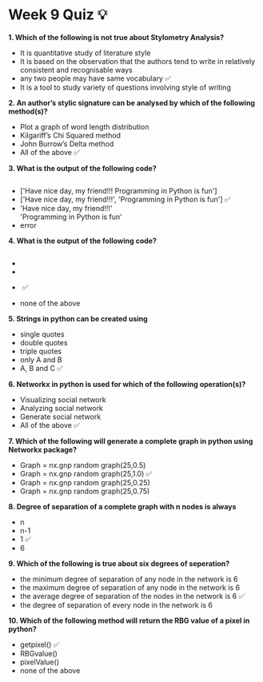 # Week 9 Quiz 💡

**1. Which of the following is not true about Stylometry Analysis?**
- It is quantitative study of literature style
- It is based on the observation that the authors tend to write in relatively consistent and recognisable ways
- any two people may have same vocabulary  ✅
- It is a tool to study variety of questions involving style of writing

**2. An author’s stylic signature can be analysed by which of the following method(s)?**
- Plot a graph of word length distribution
- Kilgariff’s Chi Squared method
- John Burrow’s Delta method
- All of the above  ✅

**3. What is the output of the following code?**

<img src="https://storage.googleapis.com/swayam-node1-production.appspot.com/assets/img/noc21_cs32/cs32W9Q3.png" alt="">
  
- ['Have nice day, my friend!!! Programming in Python is fun']
- ['Have nice day, my friend!!!', 'Programming in Python is fun']  ✅
- 'Have nice day, my friend!!!'\
  'Programming in Python is fun'
- error

**4. What is the output of the following code?**

<img src="https://storage.googleapis.com/swayam-node1-production.appspot.com/assets/img/noc21_cs32/cs32W9Q4.png" alt="">

- <img src="https://storage.googleapis.com/swayam-node1-production.appspot.com/assets/img/noc21_cs32/cs32W9Q4.a.png" alt="">

- <img src="https://storage.googleapis.com/swayam-node1-production.appspot.com/assets/img/noc21_cs32/cs32W9Q4.b.png" alt="">

- <img src="https://storage.googleapis.com/swayam-node1-production.appspot.com/assets/img/noc21_cs32/cs32W9Q4.c.png" alt="">  ✅

- none of the above

**5. Strings in python can be created using**
- single quotes
- double quotes
- triple quotes
- only A and B
- A, B and C  ✅

**6. Networkx in python is used for which of the following operation(s)?**
- Visualizing social network
- Analyzing social network
- Generate social network
- All of the above  ✅

**7. Which of the following will generate a complete graph in python using Networkx package?**
- Graph = nx.gnp random graph(25,0.5)
- Graph = nx.gnp random graph(25,1.0)  ✅
- Graph = nx.gnp random graph(25,0.25)
- Graph = nx.gnp random graph(25,0.75)

**8. Degree of separation of a complete graph with n nodes is always**
- n
- n-1
- 1  ✅
- 6

**9. Which of the following is true about six degrees of seperation?**
- the minimum degree of separation of any node in the network is 6
- the maximum degree of separation of any node in the network is 6
- the average degree of separation of the nodes in the network is 6  ✅
- the degree of separation of every node in the network is 6

**10. Which of the following method will return the RBG value of a pixel in python?**
- getpixel()  ✅
- RBGvalue()
- pixelValue()
- none of the above
                                                                                                                    
